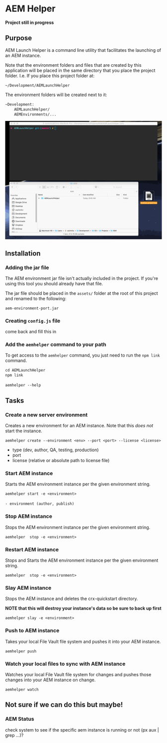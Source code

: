 # AEM Helper

**Project still in progress**

## Purpose

AEM Launch Helper is a command line utility that facilitates the launching of an AEM instance.

Note that the environment folders and files that are created by this application will be placed in the same directory that you place the project folder. I.e. If you place this project folder at:

    ~/Development/AEMLaunchHelper

The environment folders will be created next to it:

    ~Development:
        AEMLaunchHelper/
        AEMEnvironments/...

![launch helper demo](readmeAttachments/aemhelperDemo.gif)


## Installation

### Adding the jar file

The AEM environment jar file isn't actually included in the project. If you're using this tool you should already have that file.

The jar file should be placed in the `assets/` folder at the root of this project and renamed to the following:

    aem-environment-port.jar

### Creating `config.js` file

come back and fill this in

### Add the `aemhelper` command to your path

To get access to the `aemhelper` command, you just need to run the `npm link` command.

    cd AEMLaunchHelper
    npm link
    
    aemhelper --help

## Tasks

### Create a new server environment

Creates a new environment for an AEM instance. Note that this _does not_ start the instance.

    aemhelper create --environment <env> --port <port> --license <license>

- type (dev, author, QA, testing, production)
- port
- license (relative or absolute path to license file)

### Start AEM instance

Starts the AEM environment instance per the given environment string.

    aemhelper start -e <environment>

    - environment (author, publish)

### Stop AEM instance

Stops the AEM environment instance per the given environment string.

    aemhelper  stop -e <environment>

### Restart AEM instance

Stops and Starts the AEM environment instance per the given environment string.

    aemhelper  stop -e <environment>


### Slay AEM instance

Stops the AEM instance and deletes the crx-quickstart directory.

**NOTE that this will destroy your instance's data so be sure to back up first**

    aemhelper slay -e <environment>

### Push to AEM instance

Takes your local File Vault file system and pushes it into your AEM instance.

    aemhelper push

### Watch your local files to sync with AEM instance

Watches your local File Vault file system for changes and pushes those changes into your AEM instance on change.

    aemhelper watch


## Not sure if we can do this but maybe!

### AEM Status

check system to see if the specific aem instance is running or not (px aux | grep ...)?
